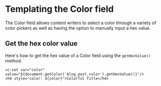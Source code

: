 # Templating the Color field

The Color field allows content writers to select a color through a variety of color pickers as well as having the option to manually input a hex value.

## Get the hex color value

Here's how to get the hex value of a Color field using the `getHexValue()` method.

```
<c:set var="color" value="${document.getColor('blog_post.color').getHexValue()}"/>
<h4 style="color: ${color}">Colorful Title</h4>
```
